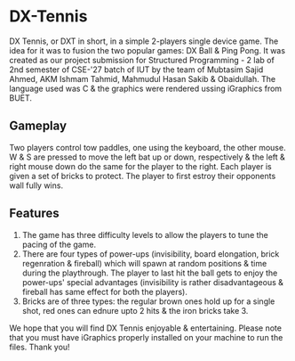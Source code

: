 # DX-Tennis
DX Tennis, or DXT in short, in a simple 2-players single device game. The idea for it was to fusion the two popular games: DX Ball &amp; Ping Pong. It was created as our project submission for Structured Programming - 2 lab of 2nd semester of CSE-'27 batch of IUT by the team of Mubtasim Sajid Ahmed, AKM Ishmam Tahmid, Mahmudul Hasan Sakib &amp; Obaidullah. The language used was C & the graphics were rendered ussing iGraphics from BUET.

## Gameplay
Two players control tow paddles, one using the keyboard, the other mouse. W & S are pressed to move the left bat up or down, respectively & the left & right mouse down do the same for the player to the right. Each player is given a set of bricks to protect. The player to first estroy their opponents wall fully wins.

## Features
1. The game has three difficulty levels to allow the players to tune the pacing of the game.
2. There are four types of power-ups (invisibility, board elongation, brick regenration & fireball) which will spawn at random positions & time during the playthrough. The player to last hit the ball gets to enjoy the power-ups' special advantages (invisibility is rather disadvantageous & fireball has same effect for both the players).
3. Bricks are of three types: the regular brown ones hold up for a single shot, red ones can ednure upto 2 hits & the iron bricks take 3.

We hope that you will find DX Tennis enjoyable & entertaining. Please note that you must have iGraphics properly installed on your machine to run the files. Thank you! 
